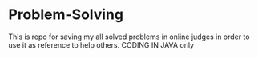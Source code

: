 # Problem-Solving
This is repo for saving my all solved problems in online judges in order to use it as reference to help others. CODING IN JAVA only
